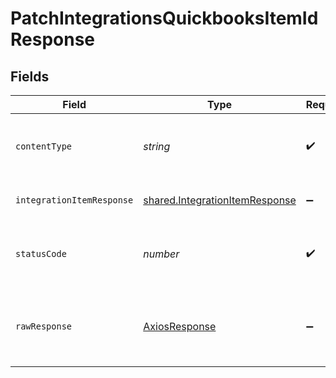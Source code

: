 # PatchIntegrationsQuickbooksItemIdResponse


## Fields

| Field                                                                                   | Type                                                                                    | Required                                                                                | Description                                                                             |
| --------------------------------------------------------------------------------------- | --------------------------------------------------------------------------------------- | --------------------------------------------------------------------------------------- | --------------------------------------------------------------------------------------- |
| `contentType`                                                                           | *string*                                                                                | :heavy_check_mark:                                                                      | HTTP response content type for this operation                                           |
| `integrationItemResponse`                                                               | [shared.IntegrationItemResponse](../../../sdk/models/shared/integrationitemresponse.md) | :heavy_minus_sign:                                                                      | a ws formatted qbo item                                                                 |
| `statusCode`                                                                            | *number*                                                                                | :heavy_check_mark:                                                                      | HTTP response status code for this operation                                            |
| `rawResponse`                                                                           | [AxiosResponse](https://axios-http.com/docs/res_schema)                                 | :heavy_minus_sign:                                                                      | Raw HTTP response; suitable for custom response parsing                                 |